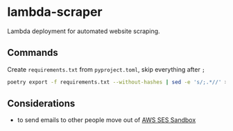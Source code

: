# lambda-scraper

Lambda deployment for automated website scraping.

## Commands

Create `requirements.txt` from `pyproject.toml`, skip everything after `;`

```bash
poetry export -f requirements.txt --without-hashes | sed -e 's/;.*//' > requirements.txt
```

## Considerations

- to send emails to other people move out of [AWS SES Sandbox](https://docs.aws.amazon.com/ses/latest/dg/request-production-access.html?icmpid=docs_ses_console)
